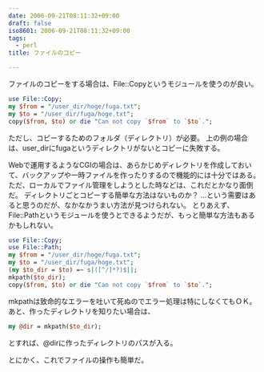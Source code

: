 ```yaml
---
date: 2006-09-21T08:11:32+09:00
draft: false
iso8601: 2006-09-21T08:11:32+09:00
tags:
  - perl
title: ファイルのコピー

---
```


ファイルのコピーをする場合は、File::Copyというモジュールを使うのが良い。

```perl
use File::Copy;
my $from = "/user_dir/hoge/fuga.txt";
my $to = "/user_dir/fuga/hoge.txt";
copy($from, $to) or die "Can not copy `$from` to `$to`.";
```

ただし、コピーするためのフォルダ（ディレクトリ）が必要。
上の例の場合は、user_dirにfugaというディレクトリがないとコピーに失敗する。

Webで運用するようなCGIの場合は、あらかじめディレクトリを作成しておいて、バックアップや一時ファイルを作ったりするので機能的には十分ではある。
ただ、ローカルでファイル管理をしようとした時などは、これだとかなり面倒だ。
ディレクトリごとコピーする簡単な方法はないものか？
…という需要はあると思うのだが、なかなかうまい方法が見つけられない。
とりあえず、File::Pathというモジュールを使うとできるようだが、もっと簡単な方法もあるかもしれない。

```perl
use File::Copy;
use File::Path;
my $from = "/user_dir/hoge/fuga.txt";
my $to = "/user_dir/fuga/hoge.txt";
(my $to_dir = $to) =~ s|([^/]*?)$||;
mkpath($to_dir);
copy($from, $to) or die "Can not copy `$from` to `$to`.";
```

mkpathは致命的なエラーを吐いて死ぬのでエラー処理は特にしなくてもＯＫ。
あと、作ったディレクトリを知りたい場合は、

```perl
my @dir = mkpath($to_dir);
```

とすれば、@dirに作ったディレクトリのパスが入る。

とにかく、これでファイルの操作も簡単だ。
